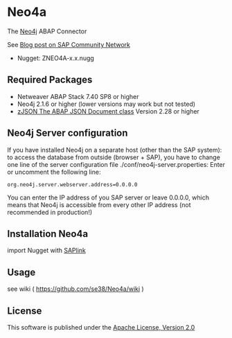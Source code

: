 # Neo4a
The [Neo4j](http://neo4j.com) ABAP Connector

See [Blog post on SAP Community Network](http://scn.sap.com/community/developer-center/cross-technology/blog/2015/01/23/neo4a-the-neo4j-abap-connector)
 
* Nugget: ZNEO4A-x.x.nugg
 
## Required Packages
* Netweaver ABAP Stack 7.40 SP8 or higher
* Neo4j 2.1.6 or higher (lower versions may work but not tested)
* [zJSON The ABAP JSON Document class](https://github.com/se38/zJSON) Version 2.28 or higher
 
## Neo4j Server configuration
If you have installed Neo4j on a separate host (other than the SAP system): to access the database from outside (browser + SAP), you have to change one line of the server configuration file ./conf/neo4j-server.properties:
Enter or uncomment the following line:
```
org.neo4j.server.webserver.address=0.0.0.0
```
You can enter the IP address of you SAP server or leave 0.0.0.0, which means that Neo4j is accessible from every other IP address (not recommended in production!)

## Installation Neo4a
import Nugget with [SAPlink](http://www.saplink.org)

## Usage
see wiki ( https://github.com/se38/Neo4a/wiki )

## License
This software is published under the [Apache License, Version 2.0](http://www.apache.org/licenses/LICENSE-2.0.html)

